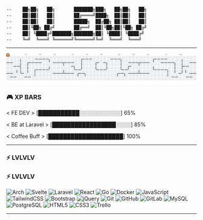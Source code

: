 ```
--    ██╗██╗   ██╗       ███████╗███╗   ██╗██╗   ██╗
--    ██║██║   ██║       ██╔════╝████╗  ██║██║   ██║
--    ██║██║   ██║       █████╗  ██╔██╗ ██║██║   ██║
--    ██║╚██╗ ██╔╝       ██╔══╝  ██║╚██╗██║╚██╗ ██╔╝
--    ██║ ╚████╔╝███████╗███████╗██║ ╚████║ ╚████╔╝ 
--    ╚═╝  ╚═══╝ ╚══════╝╚══════╝╚═╝  ╚═══╝  ╚═══╝                                  
```
---
<picture>
  <source media="(prefers-color-scheme: dark)" srcset="https://raw.githubusercontent.com/irvankurniawan624/irvankurniawan624/output/pacman-contribution-graph-dark.svg">
  <source media="(prefers-color-scheme: light)" srcset="https://raw.githubusercontent.com/irvankurniawan624/irvankurniawan624/output/pacman-contribution-graph.svg">
  <img alt="pacman contribution graph" src="https://raw.githubusercontent.com/irvankurniawan624/irvankurniawan624/output/pacman-contribution-graph.svg">
</picture>

### 🎮 XP BARS
< FE DEV >
[███████████░░░░░░░░░░░] 65%

< BE at Laravel >
[█████████████████░░░░] 85%

< Coffee Buff >
[████████████████████] 100%

---

### ⚡ LVLVLV
### ⚡ LVLVLV
![Arch](https://img.shields.io/badge/ArchLinux-00ADEF?logo=arch-linux&logoColor=white&style=for-the-badge)
![Svelte](https://img.shields.io/badge/Svelte-FF3E00?logo=svelte&logoColor=white&style=for-the-badge)
![Laravel](https://img.shields.io/badge/Laravel-FF2D20?logo=laravel&logoColor=white&style=for-the-badge)
![React](https://img.shields.io/badge/React-20232A?logo=react&logoColor=61DAFB&style=for-the-badge)
![Go](https://img.shields.io/badge/Go-00ADD8?logo=go&logoColor=white&style=for-the-badge)
![Docker](https://img.shields.io/badge/Docker-2496ED?logo=docker&logoColor=white&style=for-the-badge)
![JavaScript](https://img.shields.io/badge/JavaScript-F7DF1E?logo=javascript&logoColor=black&style=for-the-badge)
![TailwindCSS](https://img.shields.io/badge/Tailwind_CSS-38B2AC?logo=tailwind-css&logoColor=white&style=for-the-badge)
![Bootstrap](https://img.shields.io/badge/Bootstrap-7952B3?logo=bootstrap&logoColor=white&style=for-the-badge)
![jQuery](https://img.shields.io/badge/jQuery-0769AD?logo=jquery&logoColor=white&style=for-the-badge)
![Git](https://img.shields.io/badge/Git-F05032?logo=git&logoColor=white&style=for-the-badge)
![GitHub](https://img.shields.io/badge/GitHub-181717?logo=github&logoColor=white&style=for-the-badge)
![GitLab](https://img.shields.io/badge/GitLab-FC6D26?logo=gitlab&logoColor=white&style=for-the-badge)
![MySQL](https://img.shields.io/badge/MySQL-4479A1?logo=mysql&logoColor=white&style=for-the-badge)
![PostgreSQL](https://img.shields.io/badge/PostgreSQL-4169E1?logo=postgresql&logoColor=white&style=for-the-badge)
![HTML5](https://img.shields.io/badge/HTML5-E34F26?logo=html5&logoColor=white&style=for-the-badge)
![CSS3](https://img.shields.io/badge/CSS3-1572B6?logo=css3&logoColor=white&style=for-the-badge)
![Trello](https://img.shields.io/badge/Trello-0052CC?logo=trello&logoColor=white&style=for-the-badge)



---

